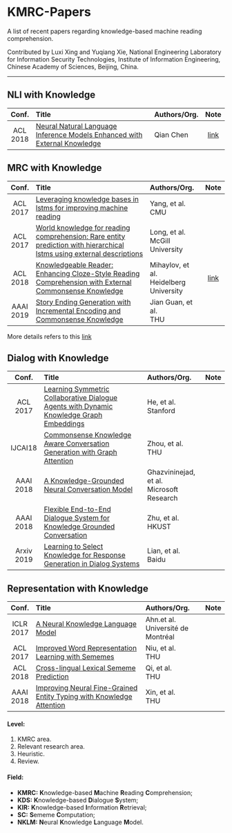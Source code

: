 # KMRC-Papers

A list of recent papers regarding knowledge-based machine reading comprehension.

Contributed by Luxi Xing and Yuqiang Xie, National Engineering Laboratory for Information Security Technologies, Institute of Information Engineering, Chinese Academy of Sciences, Beijing, China. 

-------

## NLI with Knowledge

| Conf.   | Title | Authors/Org. | Note |
| :-----: | :---  | :----------- | :---:|
| ACL<br>2018 | [Neural Natural Language Inference Models Enhanced with External Knowledge](http://www.aclweb.org/anthology/P18-1224) | Qian Chen | [link](https://github.com/XingLuxi/KMRC-Papers/blob/master/note/kim.md) |
 
## MRC with Knowledge

| Conf.   | Title | Authors/Org. | Note |
| :-----: | :--- | :----------- | :---:|
| ACL<br>2017   | [Leveraging knowledge bases in lstms for improving machine reading](https://doi.org/10.18653/v1/P17-1132)   | Yang, et al.<br>CMU | |
| ACL<br>2017   | [World knowledge for reading comprehension: Rare entity prediction with hierarchical lstms using external descriptions](http://www.aclweb.org/anthology/D17-1086)  | Long, et al.<br>McGill University| |
| ACL<br>2018   | [Knowledgeable Reader: Enhancing Cloze-Style Reading Comprehension with External Commonsense Knowledge](http://aclweb.org/anthology/P18-1076)  | Mihaylov, et al.<br>Heidelberg University   | [link](https://github.com/XingLuxi/KMRC-Papers/blob/master/note/knreader.md) |
| AAAI<br>2019 | [Story Ending Generation with Incremental Encoding and Commonsense Knowledge](https://arxiv.org/abs/1808.10113) | Jian Guan, et al.<br>THU |  |

More details refers to this [link](https://github.com/XingLuxi/KMRC-Papers/blob/master/kmrc-area.md)

## Dialog with Knowledge  

| Conf.   | Title | Authors/Org. | Note |
| :-----: | :--- | :----------- | :---:|
| ACL<br>2017   | [Learning Symmetric Collaborative Dialogue Agents with Dynamic Knowledge Graph Embeddings](http://aclweb.org/anthology/P17-1162) | He, et al.<br>Stanford |  | 
| IJCAI18 | [Commonsense Knowledge Aware Conversation Generation with Graph Attention](https://www.ijcai.org/proceedings/2018/0643.pdf) | Zhou, et al.<br>THU |  | 
| AAAI<br>2018  | [A Knowledge-Grounded Neural Conversation Model](https://www.microsoft.com/en-us/research/wp-content/uploads/2017/02/A_Knowledge_Grounded_Neural_Conversation_Model.pdf) | Ghazvininejad, et al.<br>Microsoft Research |  |
| AAAI<br>2018   | [Flexible End-to-End Dialogue System for Knowledge Grounded Conversation](https://arxiv.org/pdf/1709.04264.pdf) | Zhu, et al.<br>HKUST | |
| Arxiv<br>2019 | [Learning to Select Knowledge for Response Generation in Dialog Systems](https://arxiv.org/pdf/1902.04911.pdf) | Lian, et al.<br>Baidu | |



## Representation with Knowledge 

| Conf.   | Title | Authors/Org. | Note |
| :-----: | :--- | :----------- | :---:|
| ICLR<br>2017  | [A Neural Knowledge Language Model](https://arxiv.org/pdf/1608.00318v1.pdf)                            | Ahn.et al.<br>Université de Montréal | |
| ACL<br>2017   | [Improved Word Representation Learning with Sememes](http://aclweb.org/anthology/P17-1187)           | Niu, et al.<br>THU | |
| ACL<br>2018   | [Cross-lingual Lexical Sememe Prediction](http://aclweb.org/anthology/D18-1033)                      | Qi, et al.<br>THU| |
| AAAI<br>2018  | [Improving Neural Fine-Grained Entity Typing with Knowledge Attention](https://aaai.org/ocs/index.php/AAAI/AAAI18/paper/view/16321/16167) | Xin, et al.<br>THU | | 


#### Level:
1. KMRC area.
2. Relevant research area.
3. Heuristic.
4. Review.

#### Field:
- **KMRC:** **K**nowledge-based **M**achine **R**eading **C**omprehension;
- **KDS:** **K**nowledge-based **D**ialogue **S**ystem;
- **KIR:** **K**nowledge-based **I**nformation **R**etrieval;
- **SC:** **S**ememe **C**omputation;
- **NKLM:** **N**eural **K**nowledge **L**anguage **M**odel.

